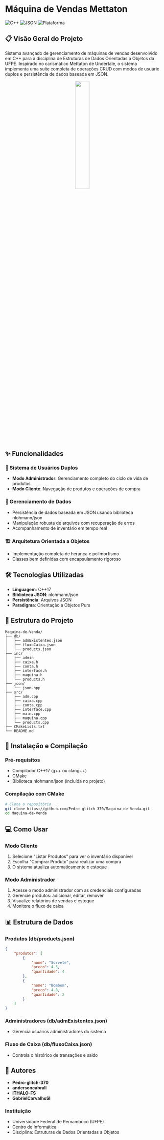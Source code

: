 # Máquina de Vendas Mettaton

![C++](https://img.shields.io/badge/C++-17-00599C?style=for-the-badge&logo=c%2B%2B&logoColor=white)
![JSON](https://img.shields.io/badge/JSON-Armazenamento-000000?style=for-the-badge&logo=json&logoColor=white)
![Plataforma](https://img.shields.io/badge/Plataforma-Linux%20%7C%20Windows%20%7C%20macOS-0078D6?style=for-the-badge)

## 📋 Visão Geral do Projeto

Sistema avançado de gerenciamento de máquinas de vendas desenvolvido em C++ para a disciplina de Estruturas de Dados Orientadas a Objetos da UFPE. Inspirado no carismático Mettaton de Undertale, o sistema implementa uma suíte completa de operações CRUD com modos de usuário duplos e persistência de dados baseada em JSON.

<div align="center">
  <img src="https://static.wikia.nocookie.net/undertale-determination/images/5/58/Mettaton.gif/revision/latest?cb=20160424231856&path-prefix=pt-br" width="30%" height="30%">
</div>

## ✨ Funcionalidades

### 🔐 Sistema de Usuários Duplos
- **Modo Administrador**: Gerenciamento completo do ciclo de vida de produtos
- **Modo Cliente**: Navegação de produtos e operações de compra

### 💾 Gerenciamento de Dados
- Persistência de dados baseada em JSON usando biblioteca nlohmann/json
- Manipulação robusta de arquivos com recuperação de erros
- Acompanhamento de inventário em tempo real

### 🏗️ Arquitetura Orientada a Objetos
- Implementação completa de herança e polimorfismo
- Classes bem definidas com encapsulamento rigoroso

## 🛠️ Tecnologias Utilizadas

- **Linguagem**: C++17
- **Biblioteca JSON**: nlohmann/json
- **Persistência**: Arquivos JSON
- **Paradigma**: Orientação a Objetos Pura

## 📁 Estrutura do Projeto

```
Maquina-de-Venda/
├── db/
│   ├── admExistentes.json
│   ├── fluxoCaixa.json
│   └── products.json
├── inc/
│   ├── admin
│   ├── caixa.h
│   ├── conta.h
│   ├── interface.h
│   ├── maquina.h
│   └── products.h
├── json/
│   └── json.hpp
├── src/
│   ├── adm.cpp
│   ├── caixa.cpp
│   ├── conta.cpp
│   ├── interface.cpp
│   ├── main.cpp
│   ├── maquina.cpp
│   └── products.cpp
├── CMakeLists.txt
└── README.md
```

## 🚀 Instalação e Compilação

### Pré-requisitos
- Compilador C++17 (g++ ou clang++)
- CMake
- Biblioteca nlohmann/json (incluída no projeto)

### Compilação com CMake
```bash
# Clone o repositório
git clone https://github.com/Pedro-glitch-370/Maquina-de-Venda.git
cd Maquina-de-Venda
```

## 💻 Como Usar

### Modo Cliente
1. Selecione "Listar Produtos" para ver o inventário disponível
2. Escolha "Comprar Produto" para realizar uma compra
3. O sistema atualiza automaticamente o estoque

### Modo Administrador
1. Acesse o modo administrador com as credenciais configuradas
2. Gerencie produtos: adicionar, editar, remover
3. Visualize relatórios de vendas e estoque
4. Monitore o fluxo de caixa

## 📊 Estrutura de Dados

### Produtos (db/products.json)
```json
{
    "produtos": [
        {
            "nome": "Sorvete",
            "preco": 4.5,
            "quantidade": 4
        },
        {
            "nome": "Bombom",
            "preco": 4.8,
            "quantidade": 2
        }
    ]
}
```

### Administradores (db/admExistentes.json)
- Gerencia usuários administradores do sistema

### Fluxo de Caixa (db/fluxoCaixa.json)
- Controla o histórico de transações e saldo

## 👥 Autores

- **Pedro-glitch-370**
- **andersoncabrall**
- **ITHALO-FS**  
- **GabrielCarvalhoSI**

### Instituição
- Universidade Federal de Pernambuco (UFPE)
- Centro de Informática
- Disciplina: Estruturas de Dados Orientadas a Objetos
